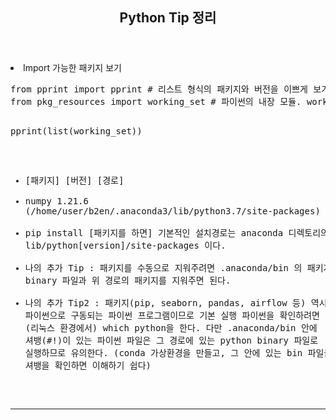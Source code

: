 <header>
  <h2> Python Tip 정리 </h2>
</header>

<body>
  
  <dl>
    <li> Import 가능한 패키지 보기 </li>
<pre>
from pprint import pprint # 리스트 형식의 패키지와 버전을 이쁘게 보기 위해 사용
from pkg_resources import working_set # 파이썬의 내장 모듈. working_set의 reuturn은 <class 'pkg_resources.WorkingSet'>. 이를 리스트로 변환 필요

pprint(list(working_set))

* [패키지] [버전] [경로]
* numpy 1.21.6 (/home/user/b2en/.anaconda3/lib/python3.7/site-packages) 
* pip install [패키지를 하면] 기본적인 설치경로는 anaconda 디렉토리의 lib/python[version]/site-packages 이다.
* 나의 추가 Tip : 패키지를 수동으로 지워주려면 .anaconda/bin 의 패키지 binary 파일과 위 경로의 패키지를 지워주면 된다.
* 나의 추가 Tip2
: 패키지(pip, seaborn, pandas, airflow 등) 역시 파이썬으로 구동되는 파이썬 프로그램이므로 기본 실행 파이썬을 확인하려면
 (리눅스 환경에서) which python을 한다. 다만 .anaconda/bin 안에 셔뱅(#!)이 있는 파이썬 파일은 그 경로에 있는
 python binary 파일로 실행하므로 유의한다. (conda 가상환경을 만들고, 그 안에 있는 bin 파일들의 셔뱅을 확인하면 이해하기 쉽다)

</pre>
  </dl><hr>
  
  

</body>
